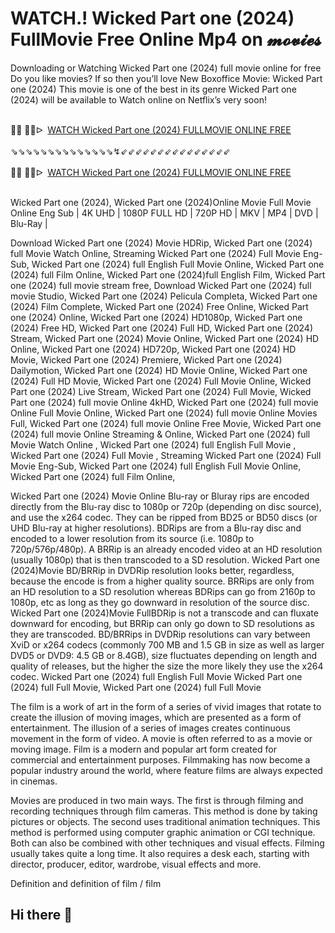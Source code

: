 WATCH.! Wicked Part one (2024) FullMovie Free Online Mp4 on 𝓶𝓸𝓿𝓲𝓮𝓼
=
Downloading or Watching Wicked Part one (2024) full movie online for free Do you like movies? If so then you’ll love New Boxoffice Movie: Wicked Part one (2024) This movie is one of the best in its genre Wicked Part one (2024) will be available to Watch online on Netflix’s very soon!

<div><br /></div><div>🔴🔴 🔴🔴ᐅ&nbsp;&nbsp;<a href="https://t.co/7Dw6ieJONO">WATCH Wicked Part one (2024) FULLMOVIE ONLINE FREE</a></div><div><br /></div><div><div>⇘⇘⇘⇘⇘⇘⇘⇘⇘⇘⇘⇘⇘⇘↯⇙⇙⇙⇙⇙⇙⇙⇙⇙⇙⇙⇙⇙⇙⇙</div></div><div><br /></div><div><div><div>🔴🔴 🔴🔴ᐅ&nbsp;&nbsp;<a href="https://t.co/sSZIy4sb8a">WATCH Wicked Part one (2024) FULLMOVIE ONLINE FREE</a></div></div></div><div><br /></div>

Wicked Part one (2024), Wicked Part one (2024)Online Movie Full Movie Online Eng Sub
| 4K UHD | 1080P FULL HD | 720P HD | MKV | MP4 | DVD | Blu-Ray |

Download Wicked Part one (2024) Movie HDRip,
Wicked Part one (2024) full Movie Watch Online,
Streaming Wicked Part one (2024) Full Movie Eng-Sub,
Wicked Part one (2024) full English Full Movie Online,
Wicked Part one (2024) full Film Online,
Wicked Part one (2024)full English Film,
Wicked Part one (2024) full movie stream free,
Download Wicked Part one (2024) full movie Studio,
Wicked Part one (2024) Pelicula Completa,
Wicked Part one (2024) Film Complete,
Wicked Part one (2024) Free Online,
Wicked Part one (2024) Online,
Wicked Part one (2024) HD1080p,
Wicked Part one (2024) Free HD,
Wicked Part one (2024) Full HD,
Wicked Part one (2024) Stream,
Wicked Part one (2024) Movie Online,
Wicked Part one (2024) HD Online,
Wicked Part one (2024) HD720p,
Wicked Part one (2024) HD Movie,
Wicked Part one (2024) Premiere,
Wicked Part one (2024) Dailymotion,
Wicked Part one (2024) HD Movie Online,
Wicked Part one (2024) Full HD Movie,
Wicked Part one (2024) Full Movie Online,
Wicked Part one (2024) Live Stream,
Wicked Part one (2024) Full Movie,
Wicked Part one (2024) full movie Online 4kHD,
Wicked Part one (2024) full movie Online Full Movie Online,
Wicked Part one (2024) full movie Online Movies Full,
Wicked Part one (2024) full movie Online Free Movie,
Wicked Part one (2024) full movie Online Streaming & Online,
Wicked Part one (2024) full Movie Watch Online ,
Wicked Part one (2024) full English Full Movie ,
Wicked Part one (2024) Full Movie ,
Streaming Wicked Part one (2024) Full Movie Eng-Sub,
Wicked Part one (2024) full English Full Movie Online,
Wicked Part one (2024) full Film Online,


Wicked Part one (2024) Movie Online Blu-ray or Bluray rips are encoded directly from the Blu-ray disc to 1080p or 720p (depending on disc source), and use the x264 codec. They can be ripped from BD25 or BD50 discs (or UHD Blu-ray at higher resolutions). BDRips are from a Blu-ray disc and encoded to a lower resolution from its source (i.e. 1080p to 720p/576p/480p). A BRRip is an already encoded video at an HD resolution (usually 1080p) that is then transcoded to a SD resolution. Wicked Part one (2024)Movie BD/BRRip in DVDRip resolution looks better, regardless, because the encode is from a higher quality source. BRRips are only from an HD resolution to a SD resolution whereas BDRips can go from 2160p to 1080p, etc as long as they go downward in resolution of the source disc. Wicked Part one (2024)Movie FullBDRip is not a transcode and can fluxate downward for encoding, but BRRip can only go down to SD resolutions as they are transcoded. BD/BRRips in DVDRip resolutions can vary between XviD or x264 codecs (commonly 700 MB and 1.5 GB in size as well as larger DVD5 or DVD9: 4.5 GB or 8.4GB), size fluctuates depending on length and quality of releases, but the higher the size the more likely they use the x264 codec. 
Wicked Part one (2024) full English Full Movie Wicked Part one (2024) full Full Movie, Wicked Part one (2024) full Full Movie 

The film is a work of art in the form of a series of vivid images that rotate to create the illusion of moving images, which are presented as a form of entertainment. The illusion of a series of images creates continuous movement in the form of video. A movie is often referred to as a movie or moving image. Film is a modern and popular art form created for commercial and entertainment purposes. Filmmaking has now become a popular industry around the world, where feature films are always expected in cinemas.

Movies are produced in two main ways. The first is through filming and recording techniques through film cameras. This method is done by taking pictures or objects. The second uses traditional animation techniques. This method is performed using computer graphic animation or CGI technique. Both can also be combined with other techniques and visual effects. Filming usually takes quite a long time. It also requires a desk each, starting with director, producer, editor, wardrobe, visual effects and more.

Definition and definition of film / film
## Hi there 👋

<!--

**Here are some ideas to get you started:**

🙋‍♀️ A short introduction - what is your organization all about?
🌈 Contribution guidelines - how can the community get involved?
👩‍💻 Useful resources - where can the community find your docs? Is there anything else the community should know?
🍿 Fun facts - what does your team eat for breakfast?
🧙 Remember, you can do mighty things with the power of [Markdown](https://docs.github.com/github/writing-on-github/getting-started-with-writing-and-formatting-on-github/basic-writing-and-formatting-syntax)
-->
